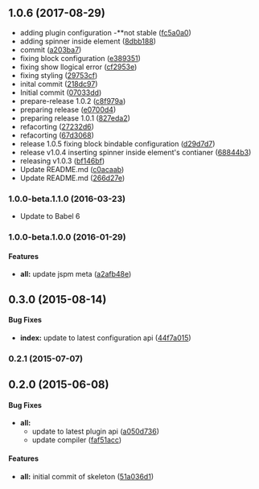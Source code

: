 <a name="1.0.6"></a>
## 1.0.6 (2017-08-29)

* adding plugin configuration -**not stable ([fc5a0a0](https://github.com/ne0guille/aurelia-spinner/commit/fc5a0a0))
* adding spinner inside element ([8dbb188](https://github.com/ne0guille/aurelia-spinner/commit/8dbb188))
* commit ([a203ba7](https://github.com/ne0guille/aurelia-spinner/commit/a203ba7))
* fixing block configuration ([e389351](https://github.com/ne0guille/aurelia-spinner/commit/e389351))
* fixing show llogical error ([cf2953e](https://github.com/ne0guille/aurelia-spinner/commit/cf2953e))
* fixing styling ([29753cf](https://github.com/ne0guille/aurelia-spinner/commit/29753cf))
* inital commit ([218dc97](https://github.com/ne0guille/aurelia-spinner/commit/218dc97))
* Initial commit ([07033dd](https://github.com/ne0guille/aurelia-spinner/commit/07033dd))
* prepare-release 1.0.2 ([c8f979a](https://github.com/ne0guille/aurelia-spinner/commit/c8f979a))
* preparing release ([e0700d4](https://github.com/ne0guille/aurelia-spinner/commit/e0700d4))
* preparing release 1.0.1 ([827eda2](https://github.com/ne0guille/aurelia-spinner/commit/827eda2))
* refacorting ([27232d6](https://github.com/ne0guille/aurelia-spinner/commit/27232d6))
* refacorting ([67d3068](https://github.com/ne0guille/aurelia-spinner/commit/67d3068))
* release 1.0.5 fixing block bindable configuration ([d29d7d7](https://github.com/ne0guille/aurelia-spinner/commit/d29d7d7))
* release v1.0.4 inserting spinner inside element's contianer ([68844b3](https://github.com/ne0guille/aurelia-spinner/commit/68844b3))
* releasing v1.0.3 ([bf146bf](https://github.com/ne0guille/aurelia-spinner/commit/bf146bf))
* Update README.md ([c0acaab](https://github.com/ne0guille/aurelia-spinner/commit/c0acaab))
* Update README.md ([266d27e](https://github.com/ne0guille/aurelia-spinner/commit/266d27e))



### 1.0.0-beta.1.1.0 (2016-03-23)

* Update to Babel 6

### 1.0.0-beta.1.0.0 (2016-01-29)


#### Features

* **all:** update jspm meta ([a2afb48e](http://github.com/aurelia/skeleton-plugin/commit/a2afb48e7cc83ab736b51ac2e4d5b7b3e3177ec2))


## 0.3.0 (2015-08-14)


#### Bug Fixes

* **index:** update to latest configuration api ([44f7a015](http://github.com/aurelia/skeleton-plugin/commit/44f7a015c0f15251bd07b327e42c875eaccbb735))


### 0.2.1 (2015-07-07)


## 0.2.0 (2015-06-08)


#### Bug Fixes

* **all:**
  * update to latest plugin api ([a050d736](http://github.com/aurelia/skeleton-plugin/commit/a050d736d32811066ffa902615cc73e1a5cbb6e3))
  * update compiler ([faf51acc](http://github.com/aurelia/skeleton-plugin/commit/faf51accc1514c6767eaed60df16dd3d586b5cc5))


#### Features

* **all:** initial commit of skeleton ([51a036d1](http://github.com/aurelia/skeleton-plugin/commit/51a036d146750a0bafd443dbc3def51ef7f89f6e))
